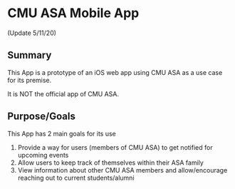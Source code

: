 # CMU ASA Mobile App
(Update 5/11/20)

## Summary
This App is a prototype of an iOS web app using CMU ASA as a use case for its premise.

It is NOT the official app of CMU ASA.

## Purpose/Goals
This App has 2 main goals for its use
1. Provide a way for users (members of CMU ASA) to get notified for upcoming events
2. Allow users to keep track of themselves within their ASA family
3. View information about other CMU ASA members and allow/encourage reaching out to current students/alumni
